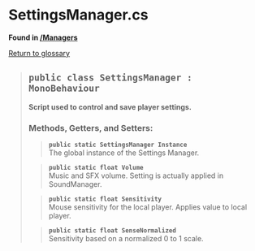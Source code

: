 # SettingsManager.cs
**Found in [/Managers](../BALLISTIC/Assets/Scripts/Managers/SettingsManager.cs)**

[Return to glossary](Glossary.md)

> ## `public class SettingsManager : MonoBehaviour`
> **Script used to control and save player settings.**
> 
> ### **Methods, Getters, and Setters:**
>> **`public static SettingsManager Instance`**\
>> The global instance of the Settings Manager.
>> 
> 
>> **`public static float Volume`**\
>> Music and SFX volume. Setting is actually applied in SoundManager.
>> 
> 
>> **`public static float Sensitivity`**\
>> Mouse sensitivity for the local player. Applies value to local player.
>> 
> 
>> **`public static float SenseNormalized`**\
>> Sensitivity based on a normalized 0 to 1 scale.
>> 
> 
